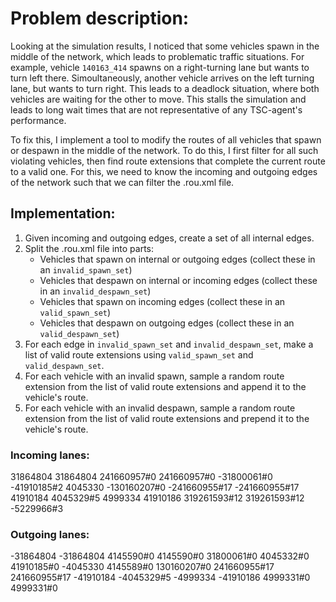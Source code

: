# Problem description:
Looking at the simulation results, I noticed that some vehicles spawn in the middle of the network, which leads to problematic traffic situations. For example, vehicle `140163_414` spawns on a right-turning lane but wants to turn left there. Simoultaneously, another vehicle arrives on the left turning lane, but wants to turn right. This leads to a deadlock situation, where both vehicles are waiting for the other to move. This stalls the simulation and leads to long wait times that are not representative of any TSC-agent's performance.

To fix this, I implement a tool to modify the routes of all vehicles that spawn or despawn in the middle of the network. To do this, I first filter for all such violating vehicles, then find route extensions that complete the current route to a valid one.
For this, we need to know the incoming and outgoing edges of the network such that we can filter the .rou.xml file.

## Implementation:
1. Given incoming and outgoing edges, create a set of all internal edges.
2. Split the .rou.xml file into parts: 
    - Vehicles that spawn on internal or outgoing edges (collect these in an `invalid_spawn_set`)
    - Vehicles that despawn on internal or incoming edges (collect these in an `invalid_despawn_set`)
    - Vehicles that spawn on incoming edges (collect these in an `valid_spawn_set`)
    - Vehicles that despawn on outgoing edges (collect these in an `valid_despawn_set`)
3. For each edge in `invalid_spawn_set` and `invalid_despawn_set`, make a list of valid route extensions using `valid_spawn_set` and `valid_despawn_set`.
4. For each vehicle with an invalid spawn, sample a random route extension from the list of valid route extensions and append it to the vehicle's route.
5. For each vehicle with an invalid despawn, sample a random route extension from the list of valid route extensions and prepend it to the vehicle's route.

### Incoming lanes:
31864804
31864804
241660957#0
241660957#0
-31800061#0
-41910185#2
4045330
-130160207#0
-241660955#17
-241660955#17
41910184
4045329#5
4999334
41910186
319261593#12
319261593#12
-5229966#3

### Outgoing lanes:
-31864804
-31864804
4145590#0
4145590#0
31800061#0
4045332#0
41910185#0
-4045330
4145589#0
130160207#0
241660955#17
241660955#17
-41910184
-4045329#5
-4999334
-41910186
4999331#0
4999331#0